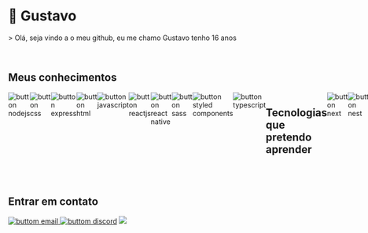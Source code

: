 <h1> 🚀 Gustavo </h1>
> Olá, seja vindo a o meu github, eu me chamo Gustavo tenho 16 anos

<br/><h2> Meus conhecimentos </h2>
<div style="display: flex">
  <img alt="button nodejs" src="https://firebasestorage.googleapis.com/v0/b/my-upload-f9d82.appspot.com/o/buttonNode.svg?alt=media&token=820a5368-162e-46a4-b5c7-984917afab43"/>
<img alt="button css" src="https://firebasestorage.googleapis.com/v0/b/my-upload-f9d82.appspot.com/o/buttonCss.svg?alt=media&token=76598e33-20d7-480d-9e16-44c1561a8107"/>
<img alt="button express" src="https://firebasestorage.googleapis.com/v0/b/my-upload-f9d82.appspot.com/o/buttonExpress.svg?alt=media&token=9bfaf22f-1a22-4dc2-aca9-f7d21549244e"/>
<img alt="button html" src="https://firebasestorage.googleapis.com/v0/b/my-upload-f9d82.appspot.com/o/buttonHtml.svg?alt=media&token=90cd03da-5cc0-402b-922b-b5cafa968244"/>
<img alt="button javascript" src="https://firebasestorage.googleapis.com/v0/b/my-upload-f9d82.appspot.com/o/buttonJavascript.svg?alt=media&token=45a51cd3-ecff-4ea8-9db9-d1b62cdf01c3"/>
<img alt="button reactjs" src="https://firebasestorage.googleapis.com/v0/b/my-upload-f9d82.appspot.com/o/buttonReact.svg?alt=media&token=1b42f701-8c47-40d5-8292-6f94f43892e4"/>
<img alt="button react native" src="https://firebasestorage.googleapis.com/v0/b/my-upload-f9d82.appspot.com/o/buttonReactNative.svg?alt=media&token=a9a1a92d-58bd-409b-b596-7deacb9dd581"/>
<img alt="button sass" src="https://firebasestorage.googleapis.com/v0/b/my-upload-f9d82.appspot.com/o/buttonSass.svg?alt=media&token=d40fade0-5a12-48cc-b49e-5639742fec29"/>
<img alt="button styled components" src="https://firebasestorage.googleapis.com/v0/b/my-upload-f9d82.appspot.com/o/buttonStyledcomponents.svg?alt=media&token=280fcdd0-8557-4508-a5f5-32d195f7bfda"/>
<img alt="button typescript" src="https://firebasestorage.googleapis.com/v0/b/my-upload-f9d82.appspot.com/o/buttonTypescript.svg?alt=media&token=7b6f73f6-e6ab-4197-9fd0-637807a25935"/>
<br/><br/> <h2> Tecnologias que pretendo aprender </h2>
<img alt="button next" src="https://firebasestorage.googleapis.com/v0/b/my-upload-f9d82.appspot.com/o/buttonNext.svg?alt=media&token=927678b5-1767-4947-9410-99c161ce8fc9"/>
<img alt="button nest" src="https://firebasestorage.googleapis.com/v0/b/my-upload-f9d82.appspot.com/o/buttonNest.svg?alt=media&token=6edd9802-c354-42a8-863d-ca4b405694f4">
<img alt="button go lang" src="https://firebasestorage.googleapis.com/v0/b/my-upload-f9d82.appspot.com/o/buttonGolang.svg?alt=media&token=3839e174-df4c-4974-9bac-07cd9272391a"/>
<img alt="button c#" src="https://firebasestorage.googleapis.com/v0/b/my-upload-f9d82.appspot.com/o/buttonC%23.svg?alt=media&token=d044d282-37cf-47fe-814a-91ea6ea513ca">
</div>
<br/><br/> <h2> Entrar em contato </h2>
<a href="mailto:gustavodev84@gmail.com"> <img alt="buttom email" src="https://firebasestorage.googleapis.com/v0/b/my-upload-f9d82.appspot.com/o/buttonEmail.svg?alt=media&token=7aac2ee9-c0a8-4773-8ff5-dc50aa02538b"/>
<a href="https://discord.com/channels/@me"> <img alt="buttom discord" src="https://firebasestorage.googleapis.com/v0/b/my-upload-f9d82.appspot.com/o/buttonDiscord.svg?alt=media&token=9589fd52-0223-4ae3-9c84-d7904e10d2bb"/></a>
<a href="https://www.instagram.com/gustavo_developer"> <img src="https://firebasestorage.googleapis.com/v0/b/my-upload-f9d82.appspot.com/o/buttonInstrgram.svg?alt=media&token=785e5eca-f71c-4169-acfb-f748bcb196f9"/></a>
